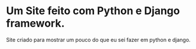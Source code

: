 # Um Site feito com Python e Django framework.
Site criado para mostrar um pouco do que eu sei fazer em python e django. 
